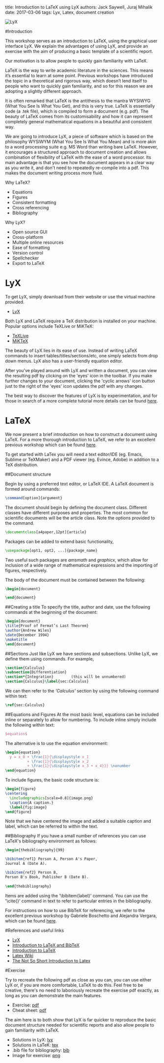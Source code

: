 title: Introduction to LaTeX using LyX
authors: Jack Saywell, Juraj Mihalik
date: 2017-03-06
tags: Lyx, Latex, document creation

![LyX]( {filename}/latex-with-lyx/lyx.png "LyX")

#Introduction

This workshop serves as an introduction to LaTeX, using the graphical user interface LyX. We explain the advantages of using LyX, and provide an exercise with the aim of producing a basic template of a scientific report.

Our motivation is to allow people to quickly gain familiarity with LaTeX.

LaTeX is the way to write academic literature in the sciences. This means it’s essential to learn at some point. Previous workshops have introduced the topic in a theoretical and rigorous way, which doesn’t lend itself to people who want to quickly gain familiarity, and so for this reason we are adopting a slightly different approach.

It is often remarked that LaTeX is the antithesis to the mantra WYSIWYG (What You See Is What You Get), and this is very true. LaTeX is essentially code (a .tek file), which is compiled to form a document (e.g. pdf). The beauty of LaTeX comes from its customisability and how it can represent completely general mathematical equations in a beautiful and consistent way.

We are going to introduce LyX, a piece of software which is based on the philosophy WYSIWYM (What You See Is What You Mean) and is more akin to a word processing suite e.g. MS Word than writing bare LaTeX. However, it encourages a structured approach to document creation and allows combination of flexibility of LaTeX with the ease of a word processor. Its main advantage is that you see how the document appears in a clear way as you write it, and don't need to repeatedly re-compile into a pdf. This makes the document writing process more fluid.

Why LaTeX?

* Equations
* Figures
* Consistent formatting
* Cross referencing
* Bibliography

Why LyX?

* Open source GUI
* Cross-platform
* Multiple online resources
* Ease of formatting
* Version control
* Spellchecker
* Export to LaTeX

# LyX

To get LyX, simply download from their website or use the virtual machine provided.

* [LyX](https://www.lyx.org/)

Both LyX and LaTeX require a TeX distribution is installed on your machine. Popular options include TeXLive or MiKTeX:

* [TeXLive](https://www.tug.org/texlive/)
* [MiKTeX](https://miktex.org/)

The beauty of LyX lies in its ease of use. Instead of writing LaTeX commands to insert tables/titles/sections/etc, one simply selects from drop down menus. LyX also has a user-friendly equation editor. 

After you've played around with LyX and written a document, you can view the resulting pdf by clicking on the 'eyes' icon in the toolbar. If you make further changes to your document, clicking the 'cyclic arrows' icon button just to the right of the 'eyes' icon updates the pdf with any changes.

The best way to discover the features of LyX is by experimentation, and for those in search of a more complete tutorial more details can be found [here](http://wiki.lyx.org/LyX/Tutorials).

# LaTeX

We now present a brief introduction on how to construct a document using LaTeX. For a more thorough introduction to LaTeX, we refer to an excellent previous workshop which can be found [here](https://computationalmodelling.bitbucket.io/tools/introduction-to-latex.html).

To get started with LaTex you will need a text editor/IDE (eg. Emacs, Sublime or TeXMaker) and a PDF viewer (eg. Evince, Adobe) in addition to a TeX distribution.

##Document structure

Begin by using a preferred text editor, or LaTeX IDE. A LaTeX document is formed around commands:

```tex
\command[option]{argument}
```

The document should begin by defining the document class. Different classes have different purposes and properties. The most common for scientific documents will be the article class. Note the options provided to the command.

```tex
\documentclass[a4paper,12pt]{article}
```

Packages can be added to extend basic functionality,

```tex
\usepackage[opt1, opt2, ...]{package_name}
```
Two useful such packages are *amsmath* and *graphicx*, which allow for inclusion of a wide range of mathematical expressions and the importing of figures, respectively.

The body of the document must be contained between the following:

```tex
\begin{document}

\end{document}
```

##Creating a title
To specify the title, author and date, use the following commands at the beginning of the document:

```tex
\begin{document}
\title{Proof of Fermat’s Last Theorem}
\author{Andrew Wiles}
\date{December 1994}
\maketitle
\end{document}
```

##Sections
Just like LyX we have sections and subsections. Unlike LyX, we define them using commands. For example,

```tex
\section{Calculus}
\subsection{Differentiation}
\section*{Integration}        (this will be unnumbered)
\section{Calculus}\label{sec:Calculus} 
```

We can then refer to the *'Calculus'* section by using the following command within text:

```tex
\ref{sec:Calculus}
```

##Equations and Figures
At the most basic level, equations can be included inline or separately to allow for numbering. To include inline simply include the following within text:

```tex
$equation$
```
The alternative is to use the equation environment:

```tex
\begin{equation}
  y = x_0 + \frac{1}{\displaystyle x_1
          + \frac{1}{\displaystyle x_2 
          + \frac{1}{\displaystyle x_3 + x_4}}} \nonumber
\end{equation}
```

To include figures, the basic code structure is:
```tex
\begin{figure}
\centering
  \includegraphics[scale=0.8]{image.png}
  \caption{A caption.}
  \label{fig:image}
\end{figure}
```
Note that we have centered the image and added a suitable caption and label, which can be referred to within the text.

##Bibliography
If you have a small number of references you can use LaTeX's bibliography environment as follows:

```tex
\begin{thebibliography}{99}

\bibitem{ref1} Person A, Person A's Paper, 
Journal A (Date A).

\bibitem{ref2} Person B, 
Person B's Book, Publisher B (Date B).
 
\end{thebibliography} 
```

Items are added using the '\bibitem{label}' command. You can use the '\cite{}' command in text to refer to particular entries in the bibliography.

For instructions on how to use BibTeX for referencing, we refer to the excellent previous workshop by Gabriele Boschetto and Alejandra Vergara, which can be found [here](https://computationalmodelling.bitbucket.io/tools/Bibtex.html).

#References and useful links
* [LyX](https://www.lyx.org/)
* [Introduction to LaTeX and BibTeX](https://computationalmodelling.bitbucket.io/tools/Bibtex.html)
* [Introduction to LaTeX](https://computationalmodelling.bitbucket.io/tools/introduction-to-latex.html)
* [Latex Wiki](http://en.wikibooks.org/wiki/LaTeX)
* [The Not So Short Introduction to Latex](https://tobi.oetiker.ch/lshort/lshort.pdf)
 
#Exercise

Try to recreate the following pdf as close as you can, you can use either LyX or, if you are more comfortable, LaTeX to do this. Feel free to be creative, there's no need to laboriously recreate the exercise pdf exactly, as long as you can demonstrate the main features.

* Exercise: [pdf]({filename}/latex-with-lyx/Exercise_latex.pdf)
* Cheat sheet: [pdf]({filename}/latex-with-lyx/cheat_sheet_2.pdf)

The aim here is to both show that LyX is far quicker to reproduce the basic document structure needed for scientific reports and also allow people to gain familiarity with LaTeX.

* Solutions in LyX: [lyx]({filename}/latex-with-lyx/Exercise_lyx.lyx)
* Solutions in LaTeK: [tex]({filename}/latex-with-lyx/Exercise_latex.tex)
* .bib file for bibliography: [bib]({filename}/latex-with-lyx/Exercise_bibliography.bib)
* Image for exercise: [png]({filename}/latex-with-lyx/file_extensions.png)
